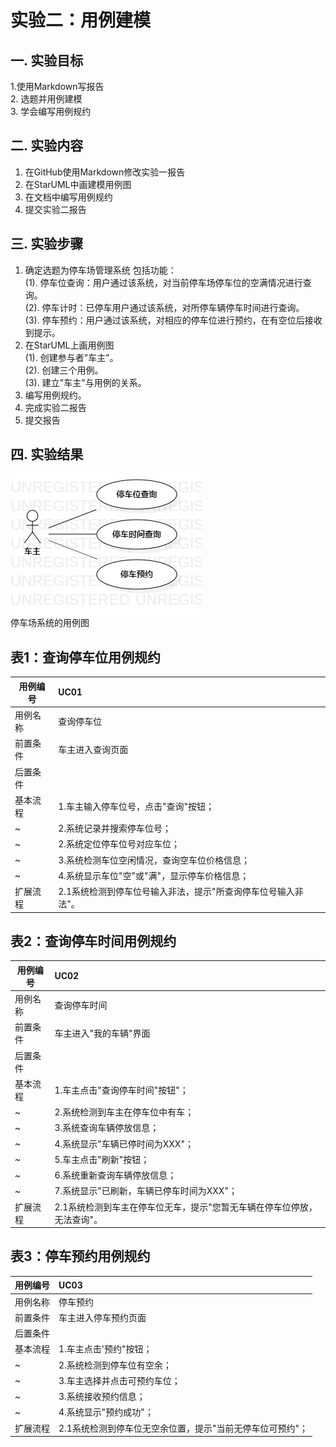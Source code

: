 # 实验二：用例建模

## 一. 实验目标
1.使用Markdown写报告  
2. 选题并用例建模  
3. 学会编写用例规约

## 二. 实验内容
1. 在GitHub使用Markdown修改实验一报告
2. 在StarUML中画建模用例图
3. 在文档中编写用例规约
4. 提交实验二报告

## 三. 实验步骤
1. 确定选题为停车场管理系统
包括功能：  
(1). 停车位查询：用户通过该系统，对当前停车场停车位的空满情况进行查询。  
(2). 停车计时：已停车用户通过该系统，对所停车辆停车时间进行查询。  
(3). 停车预约：用户通过该系统，对相应的停车位进行预约，在有空位后接收到提示。  
2. 在StarUML上画用例图  
(1). 创建参与者"车主"。  
(2). 创建三个用例。  
(3). 建立"车主"与用例的关系。  
3. 编写用例规约。  
4. 完成实验二报告
5. 提交报告

## 四. 实验结果

![用例图](./UseCaseDiagram1.jpg)  
停车场系统的用例图


## 表1：查询停车位用例规约

用例编号  | UC01 |   
-|:-|  
用例名称  | 查询停车位  |   
前置条件  |  车主进入查询页面  |    
后置条件  |      |    
基本流程  | 1.车主输入停车位号，点击"查询"按钮；  |    
~| 2.系统记录并搜索停车位号；   |
~| 2.系统定位停车位号对应车位；   |
~| 3.系统检测车位空闲情况，查询空车位价格信息；   |
~| 4.系统显示车位"空"或"满"，显示停车价格信息；   |     
扩展流程  | 2.1系统检测到停车位号输入非法，提示"所查询停车位号输入非法"。  |


## 表2：查询停车时间用例规约  

用例编号  | UC02 |   
-|:-|  
用例名称  | 查询停车时间  |   
前置条件  |  车主进入"我的车辆"界面  |    
后置条件  |      |    
基本流程  | 1.车主点击"查询停车时间"按钮"；  |   
~| 2.系统检测到车主在停车位中有车；  |    
~| 3.系统查询车辆停放信息；  |   
~| 4.系统显示"车辆已停时间为XXX"；   |   
~| 5.车主点击"刷新"按钮；   | 
~| 6.系统重新查询车辆停放信息；  |  
~| 7.系统显示"已刷新，车辆已停车时间为XXX"；   |   
扩展流程  | 2.1系统检测到车主在停车位无车，提示"您暂无车辆在停车位停放，无法查询"。  |


## 表3：停车预约用例规约  

用例编号  | UC03 |   
-|:-|  
用例名称  | 停车预约  |   
前置条件  |  车主进入停车预约页面  |   
后置条件  |      |    
基本流程  | 1.车主点击'预约"按钮；  |   
~| 2.系统检测到停车位有空余；  | 
~| 3.车主选择并点击可预约车位；  | 
~| 3.系统接收预约信息；   |
~| 4.系统显示"预约成功"；  |
扩展流程  | 2.1系统检测到停车位无空余位置，提示"当前无停车位可预约"；  |

